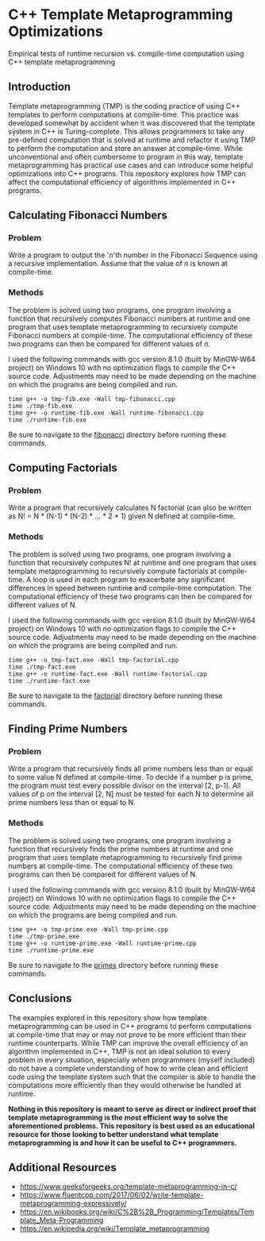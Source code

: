 # C++ Template Metaprogramming Optimizations
Empirical tests of runtime recursion vs. compile-time computation using C++ template metaprogramming

## Introduction
Template metaprogramming (TMP) is the coding practice of using C++ templates to perform computations at compile-time. This practice was developed somewhat by accident when it was discovered that the template system in C++ is Turing-complete. This allows programmers to take any pre-defined computation that is solved at runtime and refactor it using TMP to perform the computation and store an answer at compile-time. While unconventional and often cumbersome to program in this way, template metaprogramming has practical use cases and can introduce some helpful optimizations into C++ programs. This repository explores how TMP can affect the computational efficiency of algorithms implemented in C++ programs. 

## Calculating Fibonacci Numbers
### Problem
Write a program to output the '*n*'th number in the Fibonacci Sequence using a recursive implementation. Assume that the value of *n* is known at compile-time. 
### Methods
The problem is solved using two programs, one program involving a function that recursively computes Fibonacci numbers at runtime and one program that uses template metaprogramming to recursively compute Fibonacci numbers at compile-time. The computational efficiency of these two programs can then be compared for different values of *n*.

I used the following commands with gcc version 8.1.0 (built by MinGW-W64 project) on Windows 10 with no optimization flags to compile the C++ source code. Adjustments may need to be made depending on the machine on which the programs are being compiled and run. 
```
time g++ -o tmp-fib.exe -Wall tmp-fibonacci.cpp
time ./tmp-fib.exe
time g++ -o runtime-fib.exe -Wall runtime-fibonacci.cpp
time ./runtime-fib.exe
```
Be sure to navigate to the [fibonacci](./fibonacci) directory before running these commands.

## Computing Factorials
### Problem
Write a program that recursively calculates N factorial (can also be written as N! = N * (N-1) * (N-2) * … * 2 * 1) given N defined at compile-time. 
### Methods
The problem is solved using two programs, one program involving a function that recursively computes N! at runtime and one program that uses template metaprogramming to recursively compute factorials at compile-time. A loop is used in each program to exacerbate any significant differences in speed between runtime and compile-time computation. The computational efficiency of these two programs can then be compared for different values of N.

I used the following commands with gcc version 8.1.0 (built by MinGW-W64 project) on Windows 10 with no optimization flags to compile the C++ source code. Adjustments may need to be made depending on the machine on which the programs are being compiled and run.
```
time g++ -o tmp-fact.exe -Wall tmp-factorial.cpp
time ./tmp-fact.exe
time g++ -o runtime-fact.exe -Wall runtime-factorial.cpp
time ./runtime-fact.exe
```
Be sure to navigate to the [factorial](./factorial) directory before running these commands.
		
## Finding Prime Numbers
### Problem
Write a program that recursively finds all prime numbers less than or equal to some value N defined at compile-time. To decide if a number p is prime, the program must test every possible divisor on the interval \[2, p-1]. All values of p on the interval \[2,  N] must be tested for each N to determine all prime numbers less than or equal to N. 
### Methods
The problem is solved using two programs, one program involving a function that recursively finds the prime numbers at runtime and one program that uses template metaprogramming to recursively find prime numbers at compile-time. The computational efficiency of these two programs can then be compared for different values of N.

I used the following commands with gcc version 8.1.0 (built by MinGW-W64 project) on Windows 10 with no optimization flags to compile the C++ source code. Adjustments may need to be made depending on the machine on which the programs are being compiled and run.
```
time g++ -o tmp-prime.exe -Wall tmp-prime.cpp
time ./tmp-prime.exe
time g++ -o runtime-prime.exe -Wall runtime-prime.cpp
time ./runtime-prime.exe
```
Be sure to navigate to the [primes](./primes) directory before running these commands.

## Conclusions
The examples explored in this repository show how template metaprogramming can be used in C++ programs to perform computations at compile-time that may or may not prove to be more efficient than their runtime counterparts. While TMP can improve the overall efficiency of an algorithm implemented in C++, TMP is not an ideal solution to every problem in every situation, especially when programmers (myself included) do not have a complete understanding of how to write clean and efficient code using the template system such that the compiler is able to handle the computations more efficiently than they would otherwise be handled at runtime. 

**Nothing in this repository is meant to serve as direct or indirect proof that template metaprogramming is the most efficient way to solve the aforementioned problems. This repository is best used as an educational resource for those looking to better understand what template metaprogramming is and how it can be useful to C++ programmers.**

## Additional Resources
* https://www.geeksforgeeks.org/template-metaprogramming-in-c/
* https://www.fluentcpp.com/2017/06/02/write-template-metaprogramming-expressively/
* https://en.wikibooks.org/wiki/C%2B%2B_Programming/Templates/Template_Meta-Programming
* https://en.wikipedia.org/wiki/Template_metaprogramming


